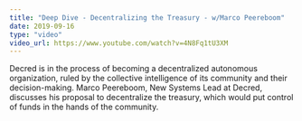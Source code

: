 ```yaml
---
title: "Deep Dive - Decentralizing the Treasury - w/Marco Peereboom"
date: 2019-09-16
type: "video"
video_url: https://www.youtube.com/watch?v=4N8Fq1tU3XM
---
```


Decred is in the process of becoming a decentralized autonomous organization, ruled by the collective intelligence of its community and their decision-making. Marco Peereboom, New Systems Lead at Decred, discusses his proposal to decentralize the treasury, which would put control of funds in the hands of the community.

